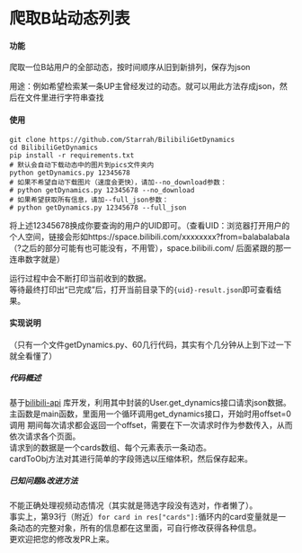 爬取B站动态列表
===================================
#### 功能
爬取一位B站用户的全部动态，按时间顺序从旧到新排列，保存为json

用途：例如希望检索某一条UP主曾经发过的动态。就可以用此方法存成json，然后在文件里进行字符串查找

#### 使用
```shell
git clone https://github.com/Starrah/BilibiliGetDynamics
cd BilibiliGetDynamics
pip install -r requirements.txt
# 默认会自动下载动态中的图片到pics文件夹内
python getDynamics.py 12345678
# 如果不希望自动下载图片（速度会更快），请加--no_download参数：
# python getDynamics.py 12345678 --no_download
# 如果希望获取所有信息，请加--full_json参数：
# python getDynamics.py 12345678 --full_json
```
将上述12345678换成你要查询的用户的UID即可。（查看UID：浏览器打开用户的个人空间，链接会形如https://space.bilibili.com/xxxxxxxx?from=balabalabala （?之后的部分可能有也可能没有，不用管），space.bilibili.com/ 后面紧跟的那一连串数字就是）

运行过程中会不断打印当前收到的数据。  
等待最终打印出“已完成”后，打开当前目录下的`{uid}-result.json`即可查看结果。

#### 实现说明
（只有一个文件getDynamics.py、60几行代码，其实有个几分钟从上到下过一下就全看懂了）

##### 代码概述
基于[bilibili-api](https://github.com/Nemo2011/bilibili-api) 库开发，利用其中封装的User.get_dynamics接口请求json数据。 
主函数是main函数，里面用一个循环调用get_dynamics接口，开始时用offset=0调用
期间每次请求都会返回一个offset，需要在下一次请求时作为参数传入，从而依次请求各个页面。  
请求到的数据是一个cards数组、每个元素表示一条动态。  
cardToObj方法对其进行简单的字段筛选以压缩体积，然后保存起来。

##### 已知问题&改进方法
不能正确处理视频动态情况（其实就是筛选字段没有选对，作者懒了）。  
事实上，第93行（附近）`for card in res["cards"]:`循环内的card变量就是一条动态的完整对象，所有的信息都在这里面，可自行修改获得各种信息。  
更欢迎把您的修改发PR上来。
